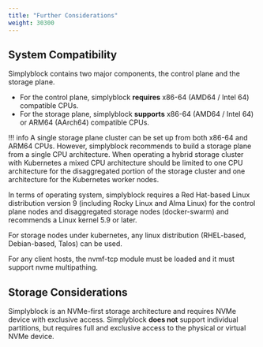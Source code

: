 ```yaml
---
title: "Further Considerations"
weight: 30300
---
```


## System Compatibility

Simplyblock contains two major components, the control plane and the storage plane.

- For the control plane, simplyblock **requires** x86-64 (AMD64 / Intel 64) compatible CPUs.
- For the storage plane, simplyblock **supports** x86-64 (AMD64 / Intel 64) or ARM64 (AArch64) compatible CPUs.

!!! info
    A single storage plane cluster can be set up from both x86-64 and ARM64 CPUs. However, simplyblock recommends to
    build a storage plane from a single CPU architecture. When operating a hybrid storage cluster with Kubernetes
    a mixed CPU architecture should be limited to one CPU architecture for the disaggregated portion of the storage
    cluster and one architecture for the Kubernetes worker nodes.

In terms of operating system, simplyblock requires a Red Hat-based Linux distribution version 9 (including Rocky Linux and Alma Linux) 
for the control plane nodes and disaggregated storage nodes (docker-swarm) and recommends a Linux kernel 5.9 or later. 

For storage nodes under kubernetes, any linux distribution (RHEL-based, Debian-based, Talos) can be used. 

For any client hosts, the nvmf-tcp module must be loaded and it must support nvme multipathing.

## Storage Considerations

Simplyblock is an NVMe-first storage architecture and requires NVMe device with exclusive access. Simplyblock **does
not** support individual partitions, but requires full and exclusive access to the physical or virtual NVMe device.
